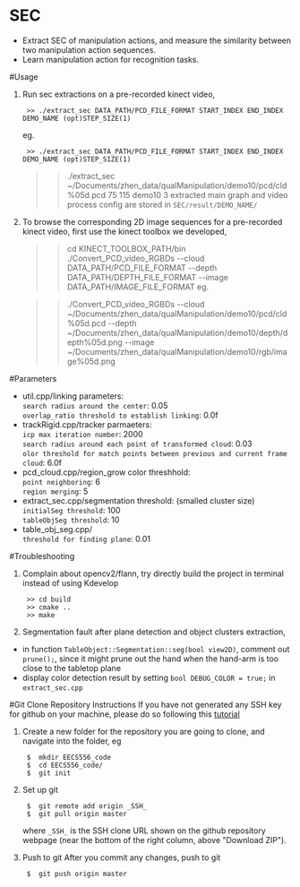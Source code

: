 SEC
===
 * Extract SEC of manipulation actions, and measure the similarity between two manipulation action sequences. 
 * Learn manipulation action for recognition tasks.

#Usage
1. Run sec extractions on a pre-recorded kinect video,

        >> ./extract_sec DATA_PATH/PCD_FILE_FORMAT START_INDEX END_INDEX DEMO_NAME (opt)STEP_SIZE(1)
   eg.

        >> ./extract_sec DATA_PATH/PCD_FILE_FORMAT START_INDEX END_INDEX DEMO_NAME (opt)STEP_SIZE(1)
   	>> ./extract_sec ~/Documents/zhen_data/qualManipulation/demo10/pcd/cld%05d.pcd 75 115 demo10 3
   extracted main graph and video process config are stored in `SEC/result/DEMO_NAME/`
   
   
2. To browse the corresponding 2D image sequences for a pre-recorded kinect video, first use the kinect toolbox we developed,
	
	>> cd KINECT_TOOLBOX_PATH/bin
	>> ./Convert_PCD_video_RGBDs --cloud DATA_PATH/PCD_FILE_FORMAT --depth DATA_PATH/DEPTH_FILE_FORMAT --image DATA_PATH/IMAGE_FILE_FORMAT
   eg.

	>> ./Convert_PCD_video_RGBDs --cloud ~/Documents/zhen_data/qualManipulation/demo10/pcd/cld%05d.pcd --depth ~/Documents/zhen_data/qualManipulation/demo10/depth/depth%05d.png --image ~/Documents/zhen_data/qualManipulation/demo10/rgb/image%05d.png

#Parameters
 * util.cpp/linking parameters: <br /> 
`search radius around the center`: 0.05 <br /> 
`overlap_ratio threshold to establish linking`: 0.0f <br /> 
 * trackRigid.cpp/tracker parmaeters: <br /> 
`icp max iteration number`: 2000 <br /> 
`search radius around each point of transformed cloud`: 0.03 <br /> 
`olor threshold for match points between previous and current frame cloud`: 6.0f <br /> 
 * pcd_cloud.cpp/region_grow color threshhold: <br /> 
`point neighboring`: 6 <br /> 
`region merging`: 5 <br /> 
 * extract_sec.cpp/segmentation threshold: (smalled cluster size) <br /> 
`initialSeg threshold`: 100 <br /> 
`tableObjSeg threshold`: 10 <br /> 
 * table_obj_seg.cpp/ <br /> 
`threshold for finding plane`: 0.01 <br /> 

#Troubleshooting
1. Complain about opencv2/flann, try directly build the project in terminal instead of using Kdevelop

        >> cd build
        >> cmake ..
        >> make
2. Segmentation fault after plane detection and object clusters extraction, 
 * in function `TableObject::Segmentation::seg(bool view2D)`, comment out `prune();`, since it might prune out the hand when the hand-arm is too close to the tabletop plane
 * display color detection result by setting `bool DEBUG_COLOR = true;` in `extract_sec.cpp`

	

#Git Clone Repository Instructions
If you have not generated any SSH key for github on your machine, please do so following this [tutorial](https://help.github.com/articles/generating-ssh-keys)

1. Create a new folder for the repository you are going to clone, and navigate into the folder, eg

		$  mkdir EECS556_code
		$  cd EECS556_code/
		$  git init
2. Set up git
		
		$  git remote add origin _SSH_
		$  git pull origin master
	where `_SSH_` is the SSH clone URL shown on the github repository webpage (near the bottom of the right column, above "Download ZIP").
3. Push to git
	After you commit any changes, push to git

		$  git push origin master



